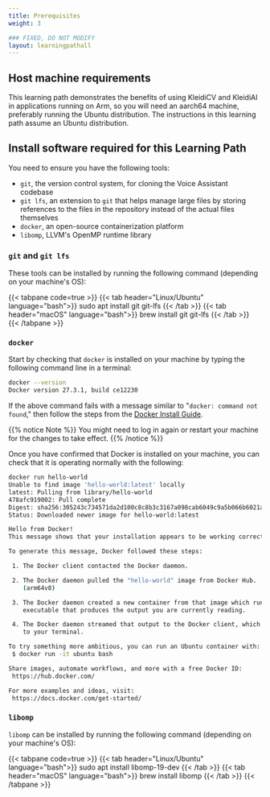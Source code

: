 ```yaml
---
title: Prerequisites
weight: 3

### FIXED, DO NOT MODIFY
layout: learningpathall
---
```


## Host machine requirements

This learning path demonstrates the benefits of using KleidiCV and KleidiAI in applications running on Arm, so you will need an aarch64 machine, preferably running the Ubuntu distribution. The instructions in this learning path assume an Ubuntu distribution.

## Install software required for this Learning Path

You need to ensure you have the following tools:
- `git`, the version control system, for cloning the Voice Assistant codebase
- `git lfs`, an extension to `git` that helps manage large files by storing references to the files in the repository instead of the actual files themselves
- `docker`, an open-source containerization platform
- `libomp`, LLVM's OpenMP runtime library

### `git` and `git lfs`

These tools can be installed by running the following command (depending on your machine's OS):

{{< tabpane code=true >}}
  {{< tab header="Linux/Ubuntu" language="bash">}}
sudo apt install git git-lfs
  {{< /tab >}}
  {{< tab header="macOS" language="bash">}}
brew install git git-lfs
  {{< /tab >}}
{{< /tabpane >}}

### `docker`

Start by checking that `docker` is installed on your machine by typing the following command line in a terminal:

```BASH { output_lines="2" }
docker --version
Docker version 27.3.1, build ce12230
```

If the above command fails with a message similar to "`docker: command not found`," then follow the steps from the [Docker Install Guide](https://learn.arm.com/install-guides/docker/).

{{% notice Note %}}
You might need to log in again or restart your machine for the changes to take effect.
{{% /notice %}}

Once you have confirmed that Docker is installed on your machine, you can check that it is operating normally with the following:

```BASH { output_lines="2-27" }
docker run hello-world
Unable to find image 'hello-world:latest' locally
latest: Pulling from library/hello-world
478afc919002: Pull complete
Digest: sha256:305243c734571da2d100c8c8b3c3167a098cab6049c9a5b066b6021a60fcb966
Status: Downloaded newer image for hello-world:latest

Hello from Docker!
This message shows that your installation appears to be working correctly.

To generate this message, Docker followed these steps:

 1. The Docker client contacted the Docker daemon.

 2. The Docker daemon pulled the "hello-world" image from Docker Hub.
    (arm64v8)

 3. The Docker daemon created a new container from that image which runs the
    executable that produces the output you are currently reading.

 4. The Docker daemon streamed that output to the Docker client, which sent it
    to your terminal.

To try something more ambitious, you can run an Ubuntu container with:
 $ docker run -it ubuntu bash

Share images, automate workflows, and more with a free Docker ID:
 https://hub.docker.com/

For more examples and ideas, visit:
 https://docs.docker.com/get-started/
```

### `libomp`

`libomp` can be installed by running the following command (depending on your machine's OS):

{{< tabpane code=true >}}
  {{< tab header="Linux/Ubuntu" language="bash">}}
sudo apt install libomp-19-dev
  {{< /tab >}}
  {{< tab header="macOS" language="bash">}}
brew install libomp
  {{< /tab >}}
{{< /tabpane >}}